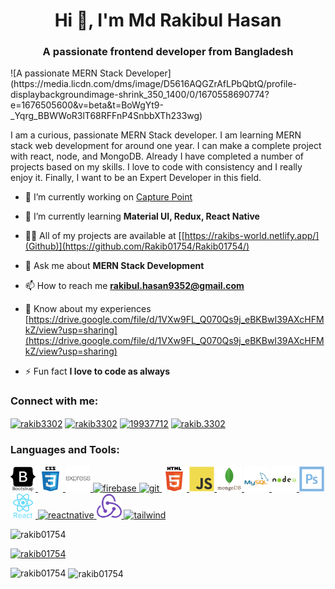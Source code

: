 <h1 align="center">Hi 👋, I'm Md Rakibul Hasan</h1>
<h3 align="center">A passionate frontend developer from Bangladesh</h3>
![A passionate MERN Stack Developer](https://media.licdn.com/dms/image/D5616AQGZrAfLPbQbtQ/profile-displaybackgroundimage-shrink_350_1400/0/1670558690774?e=1676505600&v=beta&t=BoWgYt9-_Yqrg_BBWWoR3lT68RFFnP4SnbbXTh233wg)

I am a curious, passionate MERN Stack developer. I am learning MERN stack web development for around one year. I can make a complete project with react, node, and MongoDB. Already I have completed a number of projects based on my skills. I love to code with consistency and I really enjoy it. Finally, I want to be an Expert Developer in this field.

- 🔭 I’m currently working on [Capture Point](https://instant-camera-ff73c.web.app/)

- 🌱 I’m currently learning **Material UI, Redux, React Native**

- 👨‍💻 All of my projects are available at [[https://rakibs-world.netlify.app/](Github)](https://github.com/Rakib01754/Rakib01754/)

- 💬 Ask me about **MERN Stack Development**

- 📫 How to reach me **rakibul.hasan9352@gmail.com**

- 📄 Know about my experiences [https://drive.google.com/file/d/1VXw9FL_Q070Qs9j_eBKBwI39AXcHFMkZ/view?usp=sharing](https://drive.google.com/file/d/1VXw9FL_Q070Qs9j_eBKBwI39AXcHFMkZ/view?usp=sharing)

- ⚡ Fun fact **I love to code as always**

<h3 align="left">Connect with me:</h3>
<p align="left">
<a href="https://twitter.com/rakib3302" target="blank"><img align="center" src="https://raw.githubusercontent.com/rahuldkjain/github-profile-readme-generator/master/src/images/icons/Social/twitter.svg" alt="rakib3302" height="30" width="40" /></a>
<a href="https://linkedin.com/in/rakib3302" target="blank"><img align="center" src="https://raw.githubusercontent.com/rahuldkjain/github-profile-readme-generator/master/src/images/icons/Social/linked-in-alt.svg" alt="rakib3302" height="30" width="40" /></a>
<a href="https://stackoverflow.com/users/19937712" target="blank"><img align="center" src="https://raw.githubusercontent.com/rahuldkjain/github-profile-readme-generator/master/src/images/icons/Social/stack-overflow.svg" alt="19937712" height="30" width="40" /></a>
<a href="https://fb.com/rakib.3302" target="blank"><img align="center" src="https://raw.githubusercontent.com/rahuldkjain/github-profile-readme-generator/master/src/images/icons/Social/facebook.svg" alt="rakib.3302" height="30" width="40" /></a>
</p>

<h3 align="left">Languages and Tools:</h3>
<p align="left"> <a href="https://getbootstrap.com" target="_blank" rel="noreferrer"> <img src="https://raw.githubusercontent.com/devicons/devicon/master/icons/bootstrap/bootstrap-plain-wordmark.svg" alt="bootstrap" width="40" height="40"/> </a> <a href="https://www.w3schools.com/css/" target="_blank" rel="noreferrer"> <img src="https://raw.githubusercontent.com/devicons/devicon/master/icons/css3/css3-original-wordmark.svg" alt="css3" width="40" height="40"/> </a> <a href="https://expressjs.com" target="_blank" rel="noreferrer"> <img src="https://raw.githubusercontent.com/devicons/devicon/master/icons/express/express-original-wordmark.svg" alt="express" width="40" height="40"/> </a> <a href="https://firebase.google.com/" target="_blank" rel="noreferrer"> <img src="https://www.vectorlogo.zone/logos/firebase/firebase-icon.svg" alt="firebase" width="40" height="40"/> </a> <a href="https://git-scm.com/" target="_blank" rel="noreferrer"> <img src="https://www.vectorlogo.zone/logos/git-scm/git-scm-icon.svg" alt="git" width="40" height="40"/> </a> <a href="https://www.w3.org/html/" target="_blank" rel="noreferrer"> <img src="https://raw.githubusercontent.com/devicons/devicon/master/icons/html5/html5-original-wordmark.svg" alt="html5" width="40" height="40"/> </a> <a href="https://developer.mozilla.org/en-US/docs/Web/JavaScript" target="_blank" rel="noreferrer"> <img src="https://raw.githubusercontent.com/devicons/devicon/master/icons/javascript/javascript-original.svg" alt="javascript" width="40" height="40"/> </a> <a href="https://www.mongodb.com/" target="_blank" rel="noreferrer"> <img src="https://raw.githubusercontent.com/devicons/devicon/master/icons/mongodb/mongodb-original-wordmark.svg" alt="mongodb" width="40" height="40"/> </a> <a href="https://www.mysql.com/" target="_blank" rel="noreferrer"> <img src="https://raw.githubusercontent.com/devicons/devicon/master/icons/mysql/mysql-original-wordmark.svg" alt="mysql" width="40" height="40"/> </a> <a href="https://nodejs.org" target="_blank" rel="noreferrer"> <img src="https://raw.githubusercontent.com/devicons/devicon/master/icons/nodejs/nodejs-original-wordmark.svg" alt="nodejs" width="40" height="40"/> </a> <a href="https://www.photoshop.com/en" target="_blank" rel="noreferrer"> <img src="https://raw.githubusercontent.com/devicons/devicon/master/icons/photoshop/photoshop-line.svg" alt="photoshop" width="40" height="40"/> </a> <a href="https://reactjs.org/" target="_blank" rel="noreferrer"> <img src="https://raw.githubusercontent.com/devicons/devicon/master/icons/react/react-original-wordmark.svg" alt="react" width="40" height="40"/> </a> <a href="https://reactnative.dev/" target="_blank" rel="noreferrer"> <img src="https://reactnative.dev/img/header_logo.svg" alt="reactnative" width="40" height="40"/> </a> <a href="https://redux.js.org" target="_blank" rel="noreferrer"> <img src="https://raw.githubusercontent.com/devicons/devicon/master/icons/redux/redux-original.svg" alt="redux" width="40" height="40"/> </a> <a href="https://tailwindcss.com/" target="_blank" rel="noreferrer"> <img src="https://www.vectorlogo.zone/logos/tailwindcss/tailwindcss-icon.svg" alt="tailwind" width="40" height="40"/> </a> </p>
<p align="left"> <img src="https://komarev.com/ghpvc/?username=rakib01754&label=Profile%20views&color=0e75b6&style=flat" alt="rakib01754" /> </p>

<p align="left"> <a href="https://github.com/ryo-ma/github-profile-trophy"><img src="https://github-profile-trophy.vercel.app/?username=rakib01754" alt="rakib01754" /></a> </p>

<p><img align="left" src="https://github-readme-stats.vercel.app/api/top-langs?username=rakib01754&show_icons=true&locale=en&layout=compact" alt="rakib01754" /></p>

<p>&nbsp;<img align="center" src="https://github-readme-stats.vercel.app/api?username=rakib01754&show_icons=true&locale=en" alt="rakib01754" /></p>
